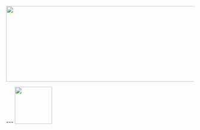 <p align="center">
  <img width="585" height="204" src="https://github.com/rexutu14/rexutu14/assets/119813661/6c9527c0-bfd6-43bd-9ccc-aed1d782e2fa">
</p>
---
<img width="" height="100" src="https://cdn.jsdelivr.net/gh/devicons/devicon/icons/unrealengine/unrealengine-original.svg" />
    